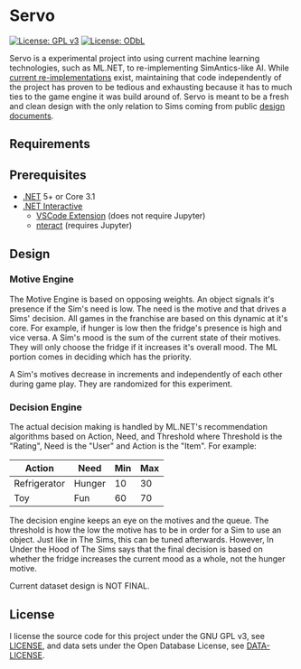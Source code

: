 # Servo

[![License: GPL v3](https://img.shields.io/badge/License-GPLv3-blue.svg)](https://www.gnu.org/licenses/gpl-3.0) [![License: ODbL](https://img.shields.io/badge/License-ODbL-brightgreen.svg)](https://opendatacommons.org/licenses/odbl/)

Servo is a experimental project into using current machine learning technologies, such as ML.NET, to re-implementing SimAntics-like AI. While [current re-implementations](https://github.com/riperiperi/FreeSO) exist, maintaining that code independently of the project has proven to be tedious and exhausting because it has to much ties to the game engine it was build around of. Servo is meant to be a fresh and clean design with the only relation to Sims coming from public [design documents](https://users.cs.northwestern.edu/~forbus/c95-gd/lectures/The_Sims_Under_the_Hood_files/v3_document.htm).

## Requirements

## Prerequisites

- [.NET](https://dotnet.microsoft.com/download) 5+ or Core 3.1
- [.NET Interactive](https://github.com/dotnet/interactive/blob/main/README.md)
    - [VSCode Extension](https://marketplace.visualstudio.com/items?itemName=ms-dotnettools.dotnet-interactive-vscode) (does not require Jupyter)
    - [nteract](https://nteract.io/) (requires Jupyter)

## Design

### Motive Engine

The Motive Engine is based on opposing weights. An object signals it's presence if the Sim's need is low. The need is the motive and that drives a Sims' decision. All games in the franchise are based on this dynamic at it's core. For example, if hunger is low then the fridge's presence is high and vice versa. A Sim's mood is the sum of the current state of their motives. They will only choose the fridge if it increases it's overall mood. The ML portion comes in deciding which has the priority.

A Sim's motives decrease in increments and independently of each other during game play. They are randomized for this experiment.

### Decision Engine

The actual decision making is handled by ML.NET's recommendation algorithms based on Action, Need, and Threshold where Threshold is the "Rating", Need is the "User" and Action is the "Item". For example:

| Action       | Need   | Min | Max |
| ------------ | ------ | --- | --- |
| Refrigerator | Hunger | 10  | 30  |
| Toy          | Fun    | 60  | 70  |

The decision engine keeps an eye on the motives and the queue. The threshold is how the low the motive has to be in order for a Sim to use an object. Just like in The Sims, this can be tuned afterwards. However, In Under the Hood of The Sims says that the final decision is based on whether the fridge increases the current mood as a whole, not the hunger motive.

Current dataset design is NOT FINAL.

## License

I license the source code for this project under the GNU GPL v3, see [LICENSE](LICENSE), and data sets under the Open Database License, see [DATA-LICENSE](DATA-LICENSE).
